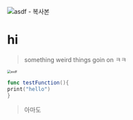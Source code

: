![asdf - 복사본](https://user-images.githubusercontent.com/84604563/130111846-586cccd1-59f7-4ed1-97d6-3a593f4cfb64.jpg)
# hi



> something weird things goin on ㅋㅋ



<img src="C:\Users\usoab\Desktop\asdf.jpg" alt="asdf" style="zoom:50%;" />


```swift
func testFunction(){
print("hello")
}
```

> 아마도 
